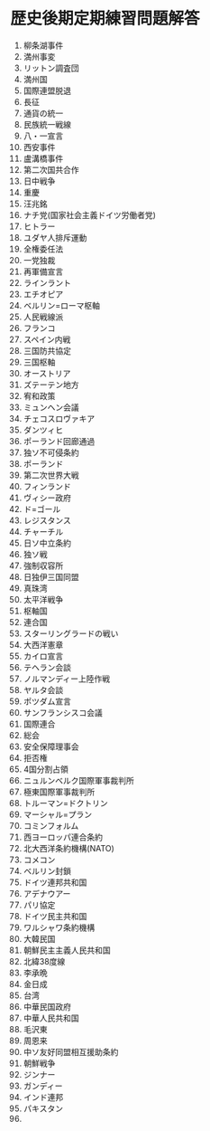 # 歴史後期定期練習問題解答

1. 柳条湖事件
2. 満州事変
3. リットン調査団
4. 満州国
5. 国際連盟脱退
6. 長征
7. 通貨の統一
8. 民族統一戦線
9. 八・一宣言
10. 西安事件
11. 盧溝橋事件
12. 第二次国共合作
13. 日中戦争
14. 重慶
15. 汪兆銘
16. ナチ党(国家社会主義ドイツ労働者党)
17. ヒトラー
18. ユダヤ人排斥運動
19. 全権委任法
20. 一党独裁
21. 再軍備宣言
22. ラインラント
23. エチオピア
24. ベルリン=ローマ枢軸
25. 人民戦線派
26. フランコ
27. スペイン内戦
28. 三国防共協定
29. 三国枢軸
30. オーストリア
31. ズテーテン地方
32. 宥和政策
33. ミュンヘン会議
34. チェコスロヴァキア
35. ダンツィヒ
36. ポーランド回廊通過
37. 独ソ不可侵条約
38. ポーランド
39. 第二次世界大戦
40. フィンランド
41. ヴィシー政府
42. ド=ゴール
43. レジスタンス
44. チャーチル
45. 日ソ中立条約
46. 独ソ戦
47. 強制収容所
48. 日独伊三国同盟
49. 真珠湾
50. 太平洋戦争
51. 枢軸国
52. 連合国
53. スターリングラードの戦い
54. 大西洋憲章
55. カイロ宣言
56. テヘラン会談
57. ノルマンディー上陸作戦
58. ヤルタ会談
59. ポツダム宣言
60. サンフランシスコ会議
61. 国際連合
62. 総会
63. 安全保障理事会
64. 拒否権
65. 4国分割占領
66. ニュルンベルク国際軍事裁判所
67. 極東国際軍事裁判所
68. トルーマン=ドクトリン
69. マーシャル=プラン
70. コミンフォルム
71. 西ヨーロッパ連合条約
72. 北大西洋条約機構(NATO)
73. コメコン
74. ベルリン封鎖
75. ドイツ連邦共和国
76. アデナウアー
77. パリ協定
78. ドイツ民主共和国
79. ワルシャワ条約機構
80. 大韓民国
81. 朝鮮民主主義人民共和国
82. 北緯38度線
83. 李承晩
84. 金日成
85. 台湾
86. 中華民国政府
87. 中華人民共和国
88. 毛沢東
89. 周恩来
90. 中ソ友好同盟相互援助条約
91. 朝鮮戦争
92. ジンナー
93. ガンディー
94. インド連邦
95. パキスタン
96. 